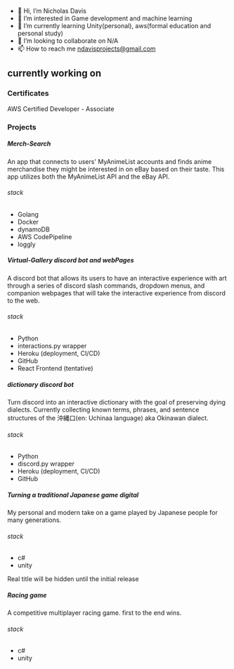 - 👋 Hi, I’m Nicholas Davis
- 👀 I’m interested in Game development and machine learning
- 🌱 I’m currently learning Unity(personal), aws(formal education and personal study)
- 💞️ I’m looking to collaborate on N/A
- 📫 How to reach me ndavisprojects@gmail.com

## currently working on

### Certificates

AWS Certified Developer - Associate

### Projects

##### Merch-Search
An app that connects to users' MyAnimeList accounts and finds anime merchandise they might be interested in on eBay based on their taste.
This app utilizes both the MyAnimeList API and the eBay API. 
###### stack
- Golang
- Docker
- dynamoDB
- AWS CodePipeline
- loggly

##### Virtual-Gallery discord bot and webPages
A discord bot that allows its users to have an interactive experience with art through a series of discord slash commands, dropdown menus, and companion webpages that will take the interactive experience from discord to the web.
###### stack
- Python
- interactions.py wrapper
- Heroku (deployment, CI/CD)
- GitHub
- React Frontend (tentative)

##### dictionary discord bot
Turn discord into an interactive dictionary with the goal of preserving dying dialects. Currently collecting known terms, phrases, and sentence structures of the 沖縄口(en: Uchinaa language) aka Okinawan dialect.

###### stack
- Python
- discord.py wrapper
- Heroku (deployment, CI/CD)
- GitHub

##### Turning a traditional Japanese game digital
My personal and modern take on a game played by Japanese people for many generations. 
###### stack
- c#
- unity

Real title will be hidden until the initial release

##### Racing game
A competitive multiplayer racing game. first to the end wins. 
###### stack
- c#
- unity


<!---
DavisNicholas04/DavisNicholas04 is a ✨ special ✨ repository because its `README.md` (this file) appears on your GitHub profile.
You can click the Preview link to take a look at your changes.
--->
